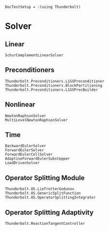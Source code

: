 ```@meta
DocTestSetup = :(using Thunderbolt)
```

# Solver

## Linear

```@docs
SchurComplementLinearSolver
```

## Preconditioners

```@docs
Thunderbolt.Preconditioners.L1GSPreconditioner
Thunderbolt.Preconditioners.BlockPartitioning
Thunderbolt.Preconditioners.L1GSPrecBuilder
```

## Nonlinear

```@docs
NewtonRaphsonSolver
MultiLevelNewtonRaphsonSolver
```


## Time

```@docs
BackwardEulerSolver
ForwardEulerSolver
ForwardEulerCellSolver
AdaptiveForwardEulerSubstepper
LoadDrivenSolver
```

## Operator Splitting Module

```@docs
Thunderbolt.OS.LieTrotterGodunov
Thunderbolt.OS.GenericSplitFunction
Thunderbolt.OS.OperatorSplittingIntegrator
```

## Operator Splitting Adaptivity

```@docs
Thunderbolt.ReactionTangentController
```
